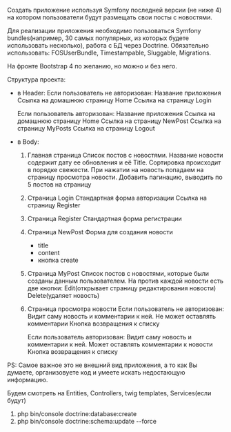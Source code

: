 Создать приложение используя Symfony последней версии (не ниже 4) на котором пользователи будут размещать свои посты с новостями.

Для реализации приложения необходимо пользоваться Symfony bundles(например, 30 самых популярных, из которых будете использовать несколько), работа с БД через Doctrine. Обязательно использовать: FOSUserBundle, Timestampable, Sluggable, Migrations.

На фронте Bootstrap 4 по желанию, но можно и без него.

Структура проекта:

- в Header:
    Если пользователь не авторизован:
        Название приложения
        Ссылка на домашнюю страницу Home
        Ссылка на страницу Login

    Если пользователь авторизован:
        Название приложения
        Ссылка на домашнюю страницу Home
        Ссылка на страницу NewPost
        Ссылка на страницу MyPosts
        Ссылка на страницу Logout

- в Body:
    1. Главная страница
        Список постов с новостями. Название новости содержит дату ее обновления и её Title. Сортировка происходит в порядке свежести. При нажатии на новость попадаем на страницу просмотра новости.
        Добавить пагинацию, выводить по 5 постов на страницу

    2. Страница Login
        Стандартная форма авторизации
        Ссылка на страницу Register

    3. Страница Register
        Стандартная форма регистрации

    4. Страница NewPost
        Форма для создания новости
        - title
        - content
        - кнопка create

    5. Страница MyPost
        Список постов с новостями, которые были созданы данным пользователем.
        На против каждой новости есть две кнопки:
        Edit(открывает страницу редактирования новости)
        Delete(удаляет новость)

    6. Страница просмотра новости
        Если пользователь не авторизован:
            Видит саму новость и комментарии к ней.
            Не может оставлять комментарии
            Кнопка возвращения к списку

        Если пользователь авторизован:
            Видит саму новость и комментарии к ней.
            Может оставлять комментарии к новости
            Кнопка возвращения к списку

PS: Самое важное это не внешний вид приложения, а то как Вы думаете, организовуете код и умеете искать недостающую информацию.

Будем смотреть на Entities, Controllers, twig templates, Services(если будут)

1) php bin/console doctrine:database:create
2) php bin/console doctrine:schema:update --force
